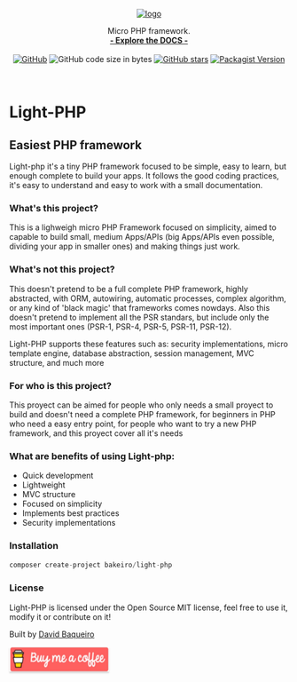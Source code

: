 <p align="center">

  <a href="https://bakeiro.github.io/Light-PHP-documentation/">
    <img src="https://github.com/bakeiro/Light-PHP/blob/7c5e7aa0993bdb48a17bdbe19d780826648794c6/src/view/www/src/images/logo.png" alt="logo" width=300 height=83>
  </a>
  <p align="center">
    Micro PHP framework.
    <br>
    <a href="https://bakeiro.github.io/Light-PHP-documentation/"><strong>- Explore the DOCS -</strong></a>
    <br><br>
<a href="https://github.com/bakeiro/Light-PHP/blob/master/LICENSE.md"><img alt="GitHub" src="https://img.shields.io/github/license/bakeiro/light-PHP"></a>
<img alt="GitHub code size in bytes" src="https://img.shields.io/github/languages/code-size/bakeiro/light-php">
<a href="https://github.com/bakeiro/Light-PHP/stargazers"><img alt="GitHub stars" src="https://img.shields.io/github/stars/bakeiro/Light-PHP"></a>
<a href="https://packagist.org/packages/bakeiro/light-php"><img alt="Packagist Version" src="https://img.shields.io/packagist/v/bakeiro/light-php?color=green"></a>

  </p>
</p>
<br>

# Light-PHP

## Easiest PHP framework

Light-php it's a tiny PHP framework focused to be simple, easy to learn, but enough complete to build your apps. It follows the good coding practices, it's easy to understand and easy to work with a small documentation.

### What's this project?  
This is a lighweigh micro PHP Framework focused on simplicity, aimed to capable to build small, medium Apps/APIs (big Apps/APIs even possible, dividing your app in smaller ones) and making things just work.

### What's not this project?
This doesn't pretend to be a full complete PHP framework, highly abstracted, with ORM, autowiring, automatic processes, complex algorithm, or any kind of 'black magic' that frameworks comes nowdays. Also this doesn't pretend to implement all the PSR standars, but include only the most important ones (PSR-1, PSR-4, PSR-5, PSR-11, PSR-12).

Light-PHP supports these features such as: security implementations, micro template engine, database abstraction, session management, MVC structure, and much more

### For who is this project?
This proyect can be aimed for people who only needs a small proyect to build and doesn't need a complete PHP framework, for beginners in PHP who need a easy entry point, for people who want to try a new PHP framework, and this proyect cover all it's needs

### What are benefits of using Light-php:

- Quick development
- Lightweight
- MVC structure
- Focused on simplicity
- Implements best practices
- Security implementations

### Installation

```php
composer create-project bakeiro/light-php
```

### License

Light-PHP is licensed under the Open Source MIT license, feel free to use it, modify it or contribute on it!</p>
Built by [David Baqueiro](https://davidbaqueiro.com)

<a href="https://www.buymeacoffee.com/bakeiro" target="_blank"><img src="https://raw.githubusercontent.com/bakeiro/light-php-site/master/src/view/www/src/images/coffe.png" alt="Buy Me A Coffee" height=45 style="height: 45px !important;width: 180px !important;box-shadow: 0px 3px 2px 0px rgba(190, 190, 190, 0.5) !important;-webkit-box-shadow: 0px 3px 2px 0px rgba(190, 190, 190, 0.5) !important;" ></a>
